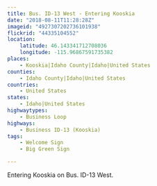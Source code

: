```yaml
---
title: Bus. ID-13 West - Entering Kooskia
date: "2018-08-11T11:28:28Z"
imageid: "4927307202736101938"
flickrid: "44335104552"
location:
    latitude: 46.143341712708036
    longitude: -115.96867591735382
places:
    - Kooskia|Idaho County|Idaho|United States
counties:
    - Idaho County|Idaho|United States
countries:
    - United States
states:
    - Idaho|United States
highwaytypes:
    - Business Loop
highways:
    - Business ID-13 (Kooskia)
tags:
    - Welcome Sign
    - Big Green Sign

---
```

Entering Kooskia on Bus. ID-13 West.